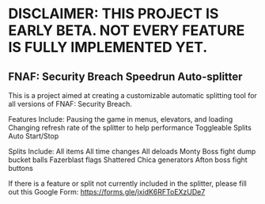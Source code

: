 # DISCLAIMER: THIS PROJECT IS EARLY BETA. NOT EVERY FEATURE IS FULLY IMPLEMENTED YET.

## FNAF: Security Breach Speedrun Auto-splitter

This is a project aimed at creating a customizable automatic splitting tool for all versions of FNAF: Security Breach.

Features Include:
Pausing the game in menus, elevators, and loading
Changing refresh rate of the splitter to help performance
Toggleable Splits
Auto Start/Stop

Splits Include:
All items
All time changes
All deloads
Monty Boss fight dump bucket balls
Fazerblast flags
Shattered Chica generators
Afton boss fight buttons


If there is a feature or split not currently included in the splitter, please fill out this Google Form: https://forms.gle/jxidK6RFToEXzUDe7
